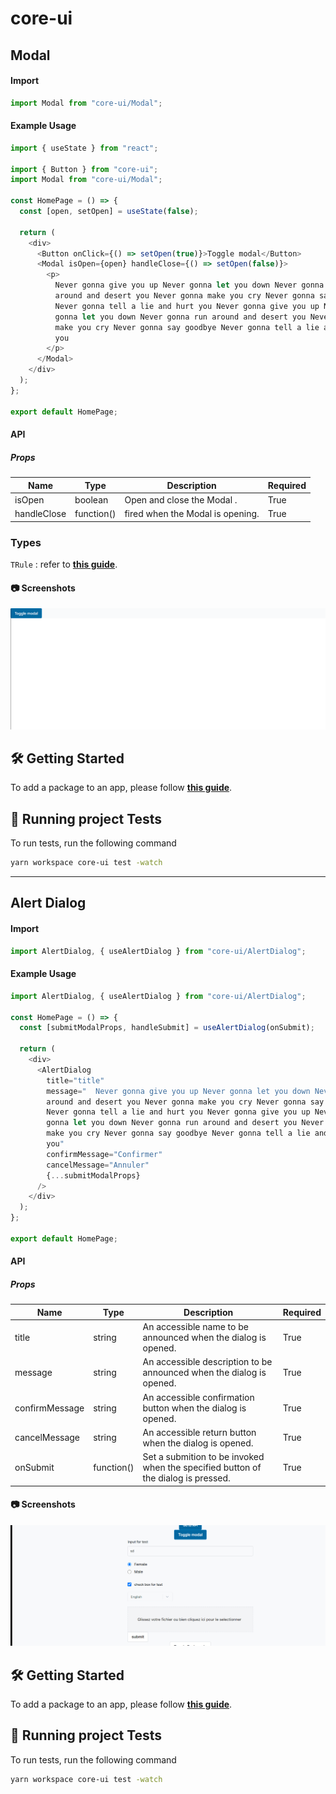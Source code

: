 <!-- core-ui -->

# core-ui

<!-- Modal -->

## Modal

#### Import

```typescript
import Modal from "core-ui/Modal";
```

<!-- Modal-Usage -->

#### Example Usage

```typescript
import { useState } from "react";

import { Button } from "core-ui";
import Modal from "core-ui/Modal";

const HomePage = () => {
  const [open, setOpen] = useState(false);

  return (
    <div>
      <Button onClick={() => setOpen(true)}>Toggle modal</Button>
      <Modal isOpen={open} handleClose={() => setOpen(false)}>
        <p>
          Never gonna give you up Never gonna let you down Never gonna run
          around and desert you Never gonna make you cry Never gonna say goodbye
          Never gonna tell a lie and hurt you Never gonna give you up Never
          gonna let you down Never gonna run around and desert you Never gonna
          make you cry Never gonna say goodbye Never gonna tell a lie and hurt
          you
        </p>
      </Modal>
    </div>
  );
};

export default HomePage;
```

<!-- Modal-API -->

#### API

<!-- Modal-Props -->

##### Props

| Name        | Type       | Description                      | Required |
| ----------- | ---------- | -------------------------------- | -------- |
| isOpen      | boolean    | Open and close the Modal .       | True     |
| handleClose | function() | fired when the Modal is opening. | True     |

<!--  ModalProps-Types -->

### Types

`TRule` : refer to <a href='../../node/field-validator/README.md'>**this guide**</a>.

<!-- Screenshots -->

#### :camera: Screenshots

<div  align="center">

<img src="../../../readme-assets/modal.gif" alt="screenshot" />

</div>

## :hammer_and_wrench: Getting Started

To add a package to an app, please follow <a href='../../../readme-assets/add-package.md'>**this guide**</a>.

<!--  Running project Tests -->

## :microscope: Running project Tests

To run tests, run the following command

```bash
yarn workspace core-ui test -watch
```

---

<!-- Getting Started -->

<!-- Alert Dialog -->

## Alert Dialog

#### Import

```typescript
import AlertDialog, { useAlertDialog } from "core-ui/AlertDialog";
```

<!-- Alert-Dialog-Usage -->

#### Example Usage

```typescript
import AlertDialog, { useAlertDialog } from "core-ui/AlertDialog";

const HomePage = () => {
  const [submitModalProps, handleSubmit] = useAlertDialog(onSubmit);

  return (
    <div>
      <AlertDialog
        title="title"
        message="  Never gonna give you up Never gonna let you down Never gonna run
        around and desert you Never gonna make you cry Never gonna say goodbye
        Never gonna tell a lie and hurt you Never gonna give you up Never
        gonna let you down Never gonna run around and desert you Never gonna
        make you cry Never gonna say goodbye Never gonna tell a lie and hurt
        you"
        confirmMessage="Confirmer"
        cancelMessage="Annuler"
        {...submitModalProps}
      />
    </div>
  );
};

export default HomePage;
```

<!-- AlertDialog-API -->

#### API

<!-- AlertDialog-Props -->

##### Props

| Name           | Type       | Description                                                                       | Required |
| -------------- | ---------- | --------------------------------------------------------------------------------- | -------- |
| title          | string     | An accessible name to be announced when the dialog is opened.                     | True     |
| message        | string     | An accessible description to be announced when the dialog is opened.              | True     |
| confirmMessage | string     | An accessible confirmation button when the dialog is opened.                      | True     |
| cancelMessage  | string     | An accessible return button when the dialog is opened.                            | True     |
| onSubmit       | function() | Set a submition to be invoked when the specified button of the dialog is pressed. | True     |

<!-- Screenshots -->

#### :camera: Screenshots

<div  align="center">

<img src="../../../readme-assets/AlertDialog.gif" alt="screenshot" />

</div>

## :hammer_and_wrench: Getting Started

To add a package to an app, please follow <a href='../../../readme-assets/add-package.md'>**this guide**</a>.

<!--  Running project Tests -->

## :microscope: Running project Tests

To run tests, run the following command

```bash
yarn workspace core-ui test -watch
```

<!-- Getting Started -->
